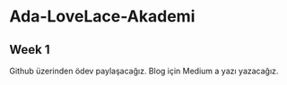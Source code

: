 # Ada-LoveLace-Akademi

## Week 1

Github üzerinden ödev paylaşacağız. Blog için Medium a yazı yazacağız.

